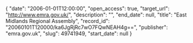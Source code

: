 {
  "date": "2006-01-01T12:00:00", 
  "open_access": true, 
  "target_url": "http://www.emra.gov.uk/", 
  "description": "", 
  "end_date": null, 
  "title": "East Midlands Regional Assembly", 
  "record_id": "20060101T120000/ka6JgRjRc7wO7FQwNEAH4g==", 
  "publisher": "emra.gov.uk", 
  "slug": 49741949, 
  "start_date": null
}

